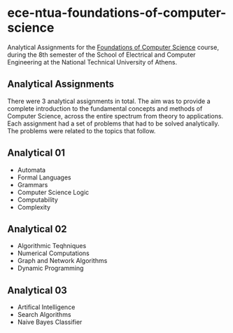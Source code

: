 # ece-ntua-foundations-of-computer-science

Analytical Assignments for the [Foundations of Computer Science](https://www.ece.ntua.gr/en/undergraduate/courses/3355) course, during the 8th semester of the School of Electrical and Computer Engineering at the National Technical University of Athens.

## Analytical Assignments

There were 3 analytical assignments in total. The aim was to provide a complete introduction to the fundamental concepts and methods of Computer Science, across the entire spectrum from theory to applications. Each assignment had a set of problems that had to be solved analytically. The problems were related to the topics that follow.

## Analytical 01

- Automata
- Formal Languages
- Grammars
- Computer Science Logic
- Computability
- Complexity

## Analytical 02

- Algorithmic Teqhniques
- Numerical Computations
- Graph and Network Algorithms
- Dynamic Programming

## Analytical 03

- Artifical Intelligence
- Search Algorithms
- Naive Bayes Classifier
